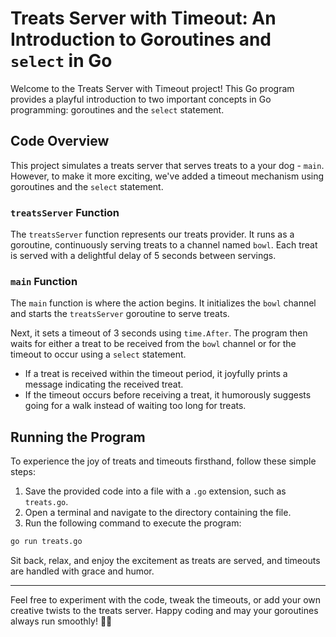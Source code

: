 # Treats Server with Timeout: An Introduction to Goroutines and `select` in Go

Welcome to the Treats Server with Timeout project! This Go program provides a playful introduction to two important concepts in Go programming: goroutines and the `select` statement.

## Code Overview

This project simulates a treats server that serves treats to a your dog - `main`. However, to make it more exciting, we've added a timeout mechanism using goroutines and the `select` statement.

### `treatsServer` Function

The `treatsServer` function represents our treats provider. It runs as a goroutine, continuously serving treats to a channel named `bowl`. Each treat is served with a delightful delay of 5 seconds between servings.

### `main` Function

The `main` function is where the action begins. It initializes the `bowl` channel and starts the `treatsServer` goroutine to serve treats.

Next, it sets a timeout of 3 seconds using `time.After`. The program then waits for either a treat to be received from the `bowl` channel or for the timeout to occur using a `select` statement.

- If a treat is received within the timeout period, it joyfully prints a message indicating the received treat.
- If the timeout occurs before receiving a treat, it humorously suggests going for a walk instead of waiting too long for treats.

## Running the Program

To experience the joy of treats and timeouts firsthand, follow these simple steps:

1. Save the provided code into a file with a `.go` extension, such as `treats.go`.
2. Open a terminal and navigate to the directory containing the file.
3. Run the following command to execute the program:

```bash
go run treats.go
```

Sit back, relax, and enjoy the excitement as treats are served, and timeouts are handled with grace and humor.

---

Feel free to experiment with the code, tweak the timeouts, or add your own creative twists to the treats server. Happy coding and may your goroutines always run smoothly! 🐾🍬
